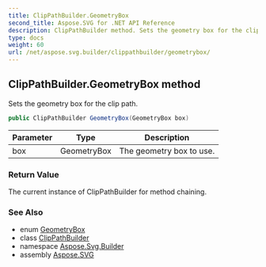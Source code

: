 ```yaml
---
title: ClipPathBuilder.GeometryBox
second_title: Aspose.SVG for .NET API Reference
description: ClipPathBuilder method. Sets the geometry box for the clip path
type: docs
weight: 60
url: /net/aspose.svg.builder/clippathbuilder/geometrybox/
---
```

## ClipPathBuilder.GeometryBox method

Sets the geometry box for the clip path.

```csharp
public ClipPathBuilder GeometryBox(GeometryBox box)
```

| Parameter | Type | Description |
| --- | --- | --- |
| box | GeometryBox | The geometry box to use. |

### Return Value

The current instance of ClipPathBuilder for method chaining.

### See Also

* enum [GeometryBox](../../geometrybox/)
* class [ClipPathBuilder](../)
* namespace [Aspose.Svg.Builder](../../../aspose.svg.builder/)
* assembly [Aspose.SVG](../../../)
